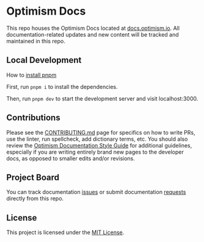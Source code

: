 #  Optimism Docs

This repo houses the Optimism Docs located at [docs.optimism.io](https://docs.optimism.io/). All documentation-related updates and new content will be tracked and maintained in this repo. 

## Local Development

How to [install pnpm](https://pnpm.io/installation)

First, run `pnpm i` to install the dependencies.

Then, run `pnpm dev` to start the development server and visit localhost:3000.

## Contributions

Please see the [CONTRIBUTING.md](CONTRIBUTING.md) page for specifics on how to write PRs, use the linter, run spellcheck, add dictionary terms, etc. You should also review the [Optimism Documentation Style Guide](/pages/connect/contribute/style-guide.mdx) for additional guidelines, especially if you are writing entirely brand new pages to the developer docs, as opposed to smaller edits and/or revisions.

## Project Board

You can track documentation [issues](https://github.com/ethereum-optimism/docs/issues) or submit documentation [requests](https://github.com/ethereum-optimism/docs/issues/new/choose) directly from this repo.

## License

This project is licensed under the [MIT License](https://github.com/ethereum-optimism/optimism/blob/develop/LICENSE).

